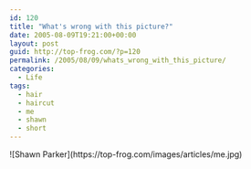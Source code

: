 ```yaml
---
id: 120
title: "What's wrong with this picture?"
date: 2005-08-09T19:21:00+00:00
layout: post
guid: http://top-frog.com/?p=120
permalink: /2005/08/09/whats_wrong_with_this_picture/
categories:
  - Life
tags:
  - hair
  - haircut
  - me
  - shawn
  - short
---
```

<span class="frame">
  ![Shawn Parker](https://top-frog.com/images/articles/me.jpg)
</span>
